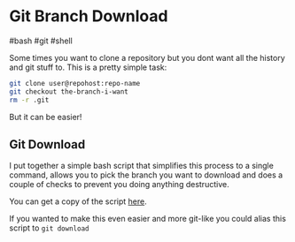 # Git Branch Download

#bash
#git
#shell

Some times you want to clone a repository but you dont want all the history and git stuff to. This is a pretty simple 
task:

```bash
git clone user@repohost:repo-name
git checkout the-branch-i-want
rm -r .git
```

But it can be easier!

## Git Download

I put together a simple bash script that simplifies this process to a single command, allows you to pick the branch you 
want to download and does a couple of checks to prevent you doing anything destructive.

You can get a copy of the script [here](https://github.com/moebrowne/git-download).

If you wanted to make this even easier and more git-like you could alias this script to `git download`
